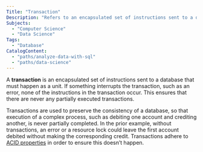 ```yaml
---
Title: "Transaction"
Description: "Refers to an encapsulated set of instructions sent to a database that must happen as a unit."
Subjects:
  - "Computer Science"
  - "Data Science"
Tags:
  - "Database"
CatalogContent:
  - "paths/analyze-data-with-sql"
  - "paths/data-science"
---
```


A **transaction** is an encapsulated set of instructions sent to a database that must happen as a unit. If something interrupts the transaction, such as an error, none of the instructions in the transaction occur. This ensures that there are never any partially executed transactions.

Transactions are used to preserve the consistency of a database, so that execution of a complex process, such as debiting one account and crediting another, is never partially completed. In the prior example, without transactions, an error or a resource lock could leave the first account debited without making the corresponding credit. Transactions adhere to [ACID properties](https://www.codecademy.com/resources/docs/general/database/acid-properties) in order to ensure this doesn’t happen.
